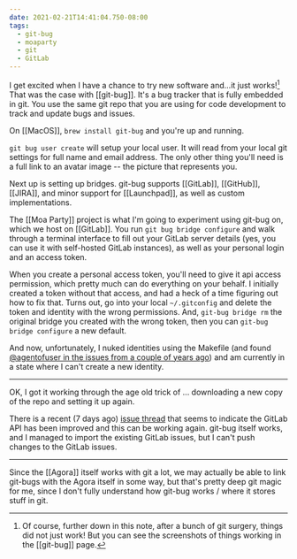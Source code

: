 ```yaml
---
date: 2021-02-21T14:41:04.750-08:00
tags:
  - git-bug
  - moaparty
  - git
  - GitLab
---
```


I get excited when I have a chance to try new software and...it just works![^1] That was the case with [[git-bug]]. It's a bug tracker that is fully embedded in git. You use the same git repo that you are using for code development to track and update bugs and issues.

On [[MacOS]], `brew install git-bug` and you're up and running. 

`git bug user create` will setup your local user. It will read from your local git settings for full name and email address. The only other thing you'll need is a full link to an avatar image -- the picture that represents you.

Next up is setting up bridges. git-bug supports [[GitLab]], [[GitHub]], [[JIRA]], and minor support for [[Launchpad]], as well as custom implementations.

The [[Moa Party]] project is what I'm going to experiment using git-bug on, which we host on [[GitLab]]. You run `git bug bridge configure` and walk through a terminal interface to fill out your GitLab server details (yes, you can use it with self-hosted GitLab instances), as well as your personal login and an access token.

When you create a personal access token, you'll need to give it api access permission, which pretty much can do everything on your behalf. I initially created a token without that access, and had a heck of a time figuring out how to fix that. Turns out, go into your local `~/.gitconfig` and delete the token and identity with the wrong permissions. And, `git-bug bridge rm` the original bridge you created with the wrong token, then you can `git-bug bridge configure` a new default.

And now, unfortunately, I nuked identities using the Makefile (and found [@agentofuser in the issues from a couple of years ago](https://github.com/MichaelMure/git-bug/issues/230)) and am currently in a state where I can't create a new identity.

---

OK, I got it working through the age old trick of ... downloading a new copy of the repo and setting it up again. 

There is a recent (7 days ago) [issue thread](https://github.com/MichaelMure/git-bug/issues/366) that seems to indicate the GitLab API has been improved and this can be working again. git-bug itself works, and I managed to import the existing GitLab issues, but I can't push changes to the GitLab issues.

---

Since the [[Agora]] itself works with git a lot, we may actually be able to link git-bugs with the Agora itself in some way, but that's pretty deep git magic for me, since I don't fully understand how git-bug works / where it stores stuff in git.

[^1]: Of course, further down in this note, after a bunch of git surgery, things did not just work! But you can see the screenshots of things working in the [[git-bug]] page.
